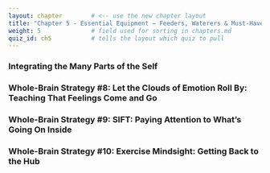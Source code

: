 ```yaml
---
layout: chapter        # <‑‑ use the new chapter layout
title: "Chapter 5 - Essential Equipment – Feeders, Waterers & Must-Have Tools"
weight: 5              # field used for sorting in chapters.md
quiz_id: ch5           # tells the layout which quiz to pull
---
```


### Integrating the Many Parts of the Self

###  Whole-Brain Strategy #8: Let the Clouds of Emotion Roll By: Teaching That Feelings Come and Go

### Whole-Brain Strategy #9: SIFT: Paying Attention to What’s Going On Inside

### Whole-Brain Strategy #10: Exercise Mindsight: Getting Back to the Hub